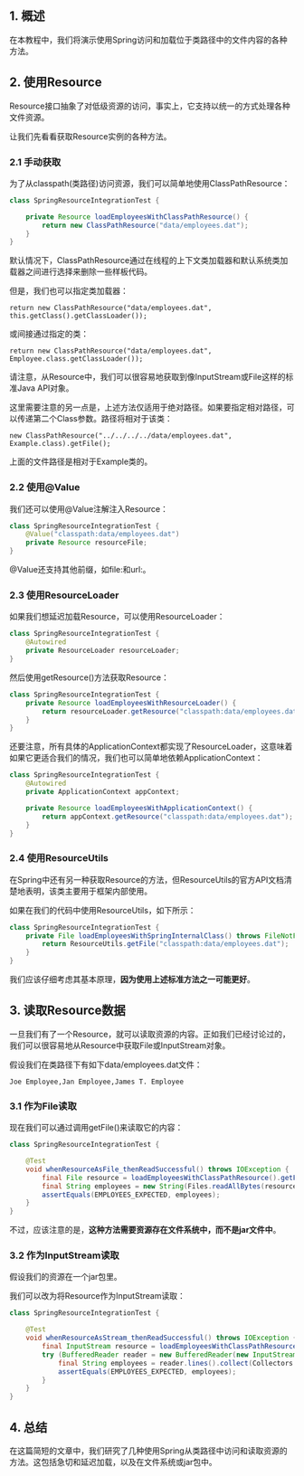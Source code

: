## 1. 概述

在本教程中，我们将演示使用Spring访问和加载位于类路径中的文件内容的各种方法。

## 2. 使用Resource

Resource接口抽象了对低级资源的访问，事实上，它支持以统一的方式处理各种文件资源。

让我们先看看获取Resource实例的各种方法。

### 2.1 手动获取

为了从classpath(类路径)访问资源，我们可以简单地使用ClassPathResource：

```java
class SpringResourceIntegrationTest {

    private Resource loadEmployeesWithClassPathResource() {
        return new ClassPathResource("data/employees.dat");
    }
}
```

默认情况下，ClassPathResource通过在线程的上下文类加载器和默认系统类加载器之间进行选择来删除一些样板代码。

但是，我们也可以指定类加载器：

```text
return new ClassPathResource("data/employees.dat", this.getClass().getClassLoader());
```

或间接通过指定的类：

```text
return new ClassPathResource("data/employees.dat", Employee.class.getClassLoader());
```

请注意，从Resource中，我们可以很容易地获取到像InputStream或File这样的标准Java API对象。

这里需要注意的另一点是，上述方法仅适用于绝对路径。如果要指定相对路径，可以传递第二个Class参数。路径将相对于该类：

```text
new ClassPathResource("../../../../data/employees.dat", Example.class).getFile();
```

上面的文件路径是相对于Example类的。

### 2.2 使用@Value

我们还可以使用@Value注解注入Resource：

```java
class SpringResourceIntegrationTest {
    @Value("classpath:data/employees.dat")
    private Resource resourceFile;
}
```

@Value还支持其他前缀，如file:和url:。

### 2.3 使用ResourceLoader

如果我们想延迟加载Resource，可以使用ResourceLoader：

```java
class SpringResourceIntegrationTest {
    @Autowired
    private ResourceLoader resourceLoader;
}
```

然后使用getResource()方法获取Resource：

```java
class SpringResourceIntegrationTest {
    private Resource loadEmployeesWithResourceLoader() {
        return resourceLoader.getResource("classpath:data/employees.dat");
    }
}
```

还要注意，所有具体的ApplicationContext都实现了ResourceLoader，这意味着如果它更适合我们的情况，我们也可以简单地依赖ApplicationContext：

```java
class SpringResourceIntegrationTest {
    @Autowired
    private ApplicationContext appContext;

    private Resource loadEmployeesWithApplicationContext() {
        return appContext.getResource("classpath:data/employees.dat");
    }
}
```

### 2.4 使用ResourceUtils

在Spring中还有另一种获取Resource的方法，但ResourceUtils的官方API文档清楚地表明，该类主要用于框架内部使用。

如果在我们的代码中使用ResourceUtils，如下所示：

```java
class SpringResourceIntegrationTest {
    private File loadEmployeesWithSpringInternalClass() throws FileNotFoundException {
        return ResourceUtils.getFile("classpath:data/employees.dat");
    }
}
```

我们应该仔细考虑其基本原理，**因为使用上述标准方法之一可能更好**。

## 3. 读取Resource数据

一旦我们有了一个Resource，就可以读取资源的内容。正如我们已经讨论过的，我们可以很容易地从Resource中获取File或InputStream对象。

假设我们在类路径下有如下data/employees.dat文件：

```text
Joe Employee,Jan Employee,James T. Employee
```

### 3.1 作为File读取

现在我们可以通过调用getFile()来读取它的内容：

```java
class SpringResourceIntegrationTest {

    @Test
    void whenResourceAsFile_thenReadSuccessful() throws IOException {
        final File resource = loadEmployeesWithClassPathResource().getFile();
        final String employees = new String(Files.readAllBytes(resource.toPath()));
        assertEquals(EMPLOYEES_EXPECTED, employees);
    }
}
```

不过，应该注意的是，**这种方法需要资源存在文件系统中，而不是jar文件中**。

### 3.2 作为InputStream读取

假设我们的资源在一个jar包里。

我们可以改为将Resource作为InputStream读取：

```java
class SpringResourceIntegrationTest {

    @Test
    void whenResourceAsStream_thenReadSuccessful() throws IOException {
        final InputStream resource = loadEmployeesWithClassPathResource().getInputStream();
        try (BufferedReader reader = new BufferedReader(new InputStreamReader(resource))) {
            final String employees = reader.lines().collect(Collectors.joining("\n"));
            assertEquals(EMPLOYEES_EXPECTED, employees);
        }
    }
}
```

## 4. 总结

在这篇简短的文章中，我们研究了几种使用Spring从类路径中访问和读取资源的方法。这包括急切和延迟加载，以及在文件系统或jar包中。